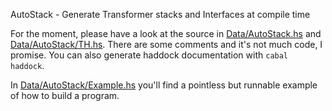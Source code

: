 AutoStack - Generate Transformer stacks and Interfaces at compile time

For the moment, please have a look at the source in
[Data/AutoStack.hs](Data/AutoStack.hs) and
[Data/AutoStack/TH.hs](Data/AutoStack/TH.hs). There are some comments and it's not
much code, I promise. You can also generate haddock documentation with `cabal
haddock`.

In [Data/AutoStack/Example.hs](Data/AutoStack/Example.hs) you'll find a pointless
but runnable example of how to build a program.
